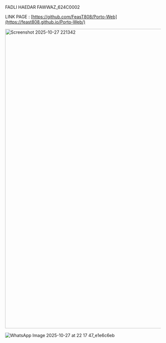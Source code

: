 FADLI HAEDAR FAWWAZ_624C0002

LINK PAGE : [https://github.com/FeasT808/Porto-Web](https://feast808.github.io/Porto-Web/)

<img width="1919" height="968" alt="Screenshot 2025-10-27 221342" src="https://github.com/user-attachments/assets/1fb63644-503a-4245-86bd-c4294f665eb7" />


![WhatsApp Image 2025-10-27 at 22 17 47_e1e6c6eb](https://github.com/user-attachments/assets/a570f83a-3215-4c22-81ab-f1bccdb6615d)
